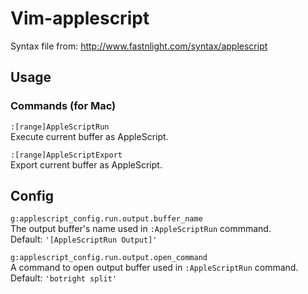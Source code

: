 # Vim-applescript
Syntax file from: http://www.fastnlight.com/syntax/applescript  
  
## Usage
### Commands (for Mac)
`:[range]AppleScriptRun`  
Execute current buffer as AppleScript.  
   
`:[range]AppleScriptExport`  
Export current buffer as AppleScript.  
  
## Config
`g:applescript_config.run.output.buffer_name`  
The output buffer's name used in `:AppleScriptRun` commmand.  
Default: `'[AppleScriptRun Output]'`  
  
`g:applescript_config.run.output.open_command`  
A command to open output buffer used in `:AppleScriptRun` command.  
Default: `'botright split'`  
